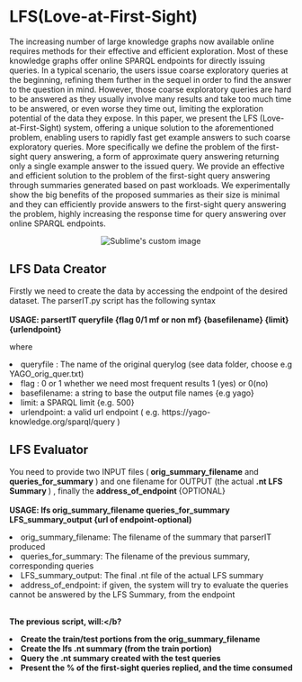 # LFS(Love-at-First-Sight) 
 The increasing number of large knowledge graphs
 now available online requires methods for their effective and
 efficient exploration. Most of these knowledge graphs offer
 online SPARQL endpoints for directly issuing queries. In a
 typical scenario, the users issue coarse exploratory queries at
 the beginning, refining them further in the sequel in order to
 find the answer to the question in mind. However, those coarse
 exploratory queries are hard to be answered as they usually
 involve many results and take too much time to be answered, or
 even worse they time out, limiting the exploration potential of
 the data they expose.
 In this paper, we present the LFS (Love-at-First-Sight) system, offering a unique solution to the aforementioned problem,
 enabling users to rapidly fast get example answers to such coarse
 exploratory queries. More specifically we define the problem of
 the first-sight query answering, a form of approximate query
 answering returning only a single example answer to the issued
 query. We provide an effective and efficient solution to the
 problem of the first-sight query answering through summaries
 generated based on past workloads. We experimentally show the
 big benefits of the proposed summaries as their size is minimal
 and they can efficiently provide answers to the first-sight query
 answering the problem, highly increasing the response time for
 query answering over online SPARQL endpoints.
 <p align="center">

</p>
<p align="center">
  <img src="https://github.com/giannisvassiliou/LFS-ICDE-2024/blob/main/Architecture.JPG?raw=true" alt="Sublime's custom image"/>
</p>

## LFS Data Creator

Firstly we need to create the data by accessing the endpoint of the desired dataset. The parserIT.py script has the following syntax
<br>
<br><b> USAGE:  parsertIT queryfile {flag 0/1 mf or non mf}  {basefilename} {limit} {urlendpoint} </b>

where
<li>
queryfile : The name of the original querylog (see data folder, choose e.g YAGO_orig_quer.txt) 
</li>
<li>
flag : 0 or 1  whether we need most frequent results 1 (yes) or  0(no)
</li>
<li>
basefilename: a string to base the output file names {e.g yago}
</li>



<li>
limit: a SPARQL limit {e.g. 500}
</li>
<li>
urlendpoint: a valid url endpoint ( e.g.  https://yago-knowledge.org/sparql/query )
</li>

## LFS Evaluator

You need to provide two INPUT files (<b> orig_summary_filename</b> and <b> queries_for_summary</b> ) and one filename for OUTPUT (the actual <b> .nt LFS Summary </b>) ,  finally  the <b> address_of_endpoint </b>{OPTIONAL}
<br><b> <br>
USAGE:  lfs orig_summary_filename queries_for_summary LFS_summary_output {url of endpoint-optional) </b>

<li>
 orig_summary_filename: The filename of the summary that parserIT produced
 </li>
 <li>
 queries_for_summary: The filename of the previous summary, corresponding queries
 
</li>
<li>
 LFS_summary_output: The final .nt file of the actual LFS summary
</li>

<li> address_of_endpoint: if given, the system will try to evaluate the queries cannot be answered by the LFS Summary, from the endpoint
</li>

<br>

<b>The previous script, will:</b?
<li> Create the train/test portions from the orig_summary_filename </li>
<li> Create the lfs .nt summary (from the train portion)</li>
<li> Query the .nt summary created with the test queries</li>
<li> Present the % of the first-sight queries replied, and the time consumed</li>

  
